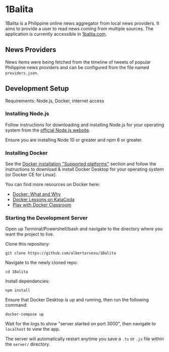 # 1Balita

1Balita is a Philippine online news aggregator from local news providers. It aims to provide a user to read news coming from multiple sources. The application is currently accessible in [1balita.com](http://1balita.com).

## News Providers

News items were being fetched from the timeline of tweets of popular Philippine news providers and can be configured from the file named `providers.json`.

## Development Setup

Requirements: Node.js, Docker, internet access

### Installing Node.js

Follow instructions for downloading and installing Node.js for your operating system from the [official Node.js website](https://nodejs.org/en/download/).

Ensure you are installing Node 10 or greater and npm 6 or greater.

### Installing Docker

See the [Docker installation "Supported platforms"](https://docs.docker.com/install/#supported-platforms) section and follow the instructions to download & install Docker Desktop for your operating system (or Docker CE for Linux).

You can find more resources on Docker here:

- [Docker: What and Why](https://stackoverflow.com/questions/28089344/docker-what-is-it-and-what-is-the-purpose)
- [Docker Lessons on KataCoda](https://www.katacoda.com/learn?q=docker)
- [Play with Docker Classroom](https://training.play-with-docker.com/)

### Starting the Development Server

Open up Terminal/Powershell/bash and navigate to the directory where you want the project to live.

Clone this repository:

```
git clone https://github.com/albertarvesu/1Balita
```

Navigate to the newly cloned repo:

```
cd 1Balita
```

Install dependencies:

```
npm install
```

Ensure that Docker Desktop is up and running, then run the following command:

```
docker-compose up
```

Wait for the logs to show "server started on port 3000", then navigate to `localhost` to view the app.

The server will automatically restart anytime you save a `.ts` or `.js` file within the `server/` directory.
